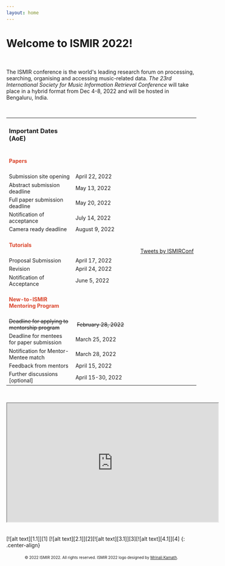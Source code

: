 ```yaml
---
layout: home
---
```

<style>
    table {
    width: 100%;
    }
    table td:nth-child(1) { width: 35%; }
    .center-align {
        text-align: center;
    }
    /* (A) FIXED WRAPPER */
    .hwrap {
    overflow: hidden; /* HIDE SCROLL BAR */
    background: #eee;
    }
    /* (B) MOVING TICKER WRAPPER */
    .hmove { display: flex; }
    /* (C) ITEMS - INTO A LONG HORIZONTAL ROW */
    .hitem {
    flex-shrink: 0;
    width: 100%;
    box-sizing: border-box;
    padding: 10px;
    text-align: center;
    }
    /* (D) ANIMATION - MOVE ITEMS FROM RIGHT TO LEFT */
    /* 4 ITEMS -400%, CHANGE THIS IF YOU ADD/REMOVE ITEMS */
    @keyframes tickerh {
    0% { transform: translate3d(100%, 0, 0); }
    100% { transform: translate3d(-100%, 0, 0); }
    }
    .hmove { animation: tickerh linear 15s infinite; }
    .hmove:hover { animation-play-state: paused; }
</style>
# Welcome to ISMIR 2022!
<!-- <div class="hwrap"><div class="hmove"><div class="hitem">
    <p> <strong> New-to-ISMIR mentoring program has started: <a style="color:red" href="https://ismir2022.ismir.net/diversity/mentoring"> Inviting Applications </a>[Deadline: <strike>25 Feb, 2022</strike> 28 Feb, 2022] </strong></p>
    </div></div></div> -->
<!-- <div style="display:inline-block; margin-top:40px">
    <div style="width:35%; float:left;">
    <h3> Important Dates (AoE)</h3>
    <h4 style="color:#DB442A">Papers</h4>
    <p> Submission site opening: April 22, 2022 </p>
    <p> Abstract submission deadline: May 13, 2022 </p>
    <p> Full paper submission deadline: May 20, 2022 </p>
    <p> Notification of acceptance: July 14, 2022 </p>
    <p> Camera ready deadline: August 9, 2022 </p>
    <h4 style="color:#DB442A">Tutorials</h4>
    <p> Proposal Submission: April 17, 2022 </p>
    <p> Revision: April 24, 2022 </p>
    <p> Notification of Acceptance: June 5, 2022 </p>
    <h4 style="color:#DB442A">New-to-ISMIR Mentoring Program</h4>
    <strike><p>Deadline for applying to mentorship program: February 28, 2022</p></strike>
    <p>Deadline for mentees for paper submission: March 25, 2022</p>
    <p>Notification for Mentor-Mentee match: March 28, 2022</p>
    <p>Feedback from mentors: April 15, 2022</p>
    <p>Further discussions [optional]: April 15-30, 2022</p>
    <br>
    </div>
    <div style="width:60%; float:right;">
    <p>The ISMIR conference is the world's leading research forum on processing, searching, organising and accessing music-related data. <em>The 23rd International Society for Music Information Retrieval Conference</em> will take place in a hybrid format from Dec 4-8, 2022 and will be hosted in Bengaluru, India.</p>
    <p align="center"><iframe width="560" height="315" src="https://www.youtube.com/embed/F1mYxLbYHfg" title="YouTube video player" frameborder="0" allow="accelerometer; autoplay; clipboard-write; encrypted-media; gyroscope; picture-in-picture" allowfullscreen></iframe></p>
    </div>
    <!-- <div style="width:19%; float:right;">
    <a class="twitter-timeline" data-width="500" data-height="700" data-theme="light" href="https://twitter.com/ISMIRConf?ref_src=twsrc%5Etfw">Tweets by ISMIRConf</a> <script async src="https://platform.twitter.com/widgets.js" charset="utf-8"></script>
    <a href="https://twitter.com/ISMIRConf?ref_src=twsrc%5Etfw" class="twitter-follow-button" data-show-count="false">Follow @ISMIRConf</a><script async src="https://platform.twitter.com/widgets.js" charset="utf-8"></script>
    </div> -->
<!-- </div> -->
<br>
<p>The ISMIR conference is the world's leading research forum on processing, searching, organising and accessing music-related data. <em>The 23rd International Society for Music Information Retrieval Conference</em> will take place in a hybrid format from Dec 4-8, 2022 and will be hosted in Bengaluru, India.</p>
<br>

<table border="0">
    <tr>
        <td> <h3>Important Dates (AoE)</h3> </td>
        <td align="right"></td>
        <td rowspan="17" align="right"><a class="twitter-timeline" data-width="500" data-height="600" href="https://twitter.com/ISMIRConf?ref_src=twsrc%5Etfw">Tweets by ISMIRConf</a> <script async src="https://platform.twitter.com/widgets.js" charset="utf-8"></script></td>
    </tr>
    <tr>
        <td><h4><span style="color:#DB442A">Papers</span></h4></td>
        <td> </td>
    </tr>
    <tr>
        <td>Submission site opening</td>
        <td> April 22, 2022 </td>
    </tr>
    <tr>
        <td>Abstract submission deadline</td>
        <td> May 13, 2022 </td>
    </tr>
    <tr>
        <td>Full paper submission deadline</td>
        <td> May 20, 2022 </td>
    </tr>
    <tr>
        <td>Notification of acceptance</td>
        <td> July 14, 2022 </td>
    </tr>
    <tr>
        <td>Camera ready deadline</td>
        <td> August 9, 2022 </td>
    </tr>
    <tr>
        <td><h4><span style="color:#DB442A">Tutorials</span></h4></td>
        <td> </td>
    </tr>
    <tr>
        <td>Proposal Submission</td>
        <td> April 17, 2022 </td>
    </tr>
    <tr>
        <td>Revision</td>
        <td>April 24, 2022</td>
    </tr>
    <tr>
        <td>Notification of Acceptance</td>
        <td>June 5, 2022</td>
    </tr>
    <tr>
        <td><h4><span style="color:#DB442A">New-to-ISMIR Mentoring Program</span></h4></td>
        <td> </td>
    </tr>
    <tr>
        <td><span style="text-decoration:line-through">Deadline for applying to mentorship program</span></td>
        <td>&nbsp;<span style="text-decoration:line-through">February 28, 2022</span></td>
    </tr>
    <tr>
        <td>Deadline for mentees for paper submission</td>
        <td>March 25, 2022</td>
    </tr>
    <tr>
        <td>Notification for Mentor-Mentee match</td>
        <td>March 28, 2022</td>
    </tr>
    <tr>
        <td>Feedback from mentors</td>
        <td>April 15, 2022</td>
    </tr>
    <tr>
        <td>Further discussions [optional]</td>
        <td>April 15-30, 2022</td>
    </tr>
</table>

<!-- | **Important Dates (AoE)** | | <a class="twitter-timeline" data-width="500" data-height="400" href="https://twitter.com/ISMIRConf?ref_src=twsrc%5Etfw">Tweets by ISMIRConf</a> <script async src="https://platform.twitter.com/widgets.js" charset="utf-8"></script>|
|:--------|---------:|:-------:|
|**<span style="color:#DB442A">Papers</span>**| |^^|
|:--------|---------:|:-------:|
| Submission site opening | April 22, 2022 |^^|
| Abstract submission deadline | May 13, 2022 |^^|
| Full paper submission deadline | May 20, 2022 |^^|
| Notification of acceptance | July 14, 2022 |^^|
| Camera ready deadline | August 9, 2022 |^^|
|**<span style="color:#DB442A">Tutorials</span>**| |^^|
|:--------|---------:|:-------:|
| Proposal Submission | April 17, 2022 |^^|
| Revision | April 24, 2022 |^^|
| Notification of Acceptance | June 5, 2022 |^^|
|**<span style="color:#DB442A">New-to-ISMIR Mentoring Program</span>**| |^^|
|:--------|---------:|:-------:|
| <span style="text-decoration:line-through">Deadline for applying to mentorship program</span>**  |  &nbsp;<span style="text-decoration:line-through">February 28, 2022</span> |^^|
| Deadline for mentees for paper submission | March 25, 2022 |^^|
| Notification for Mentor-Mentee match | March 28, 2022 |^^|
| Feedback from mentors | April 15, 2022 |^^|
| Further discussions [optional | April 15-30, 2022 |^^| -->

<!-- |<span style="color:#DB442A">Papers</span>| |
|:--------|---------:|
| Submission site opening | April 22, 2022 |
| Abstract submission deadline | May 13, 2022 |
| Full paper submission deadline | May 20, 2022 |
| Notification of acceptance | July 14, 2022 |
| Camera ready deadline | August 9, 2022 |
|**<span style="color:#DB442A">Tutorials</span>**| |
|:--------|---------:|
| Proposal Submission | April 17, 2022 |
| Revision | April 24, 2022 |
| Notification of Acceptance | June 5, 2022 |
|**<span style="color:#DB442A">New-to-ISMIR Mentoring Program</span>**| |
|:--------|---------:|
| <span style="text-decoration:line-through">Deadline for applying to mentorship program</span>** |   <span style="text-decoration:line-through">February 28, 2022</span> |
| Deadline for mentees for paper submission | March 25, 2022 |
| Notification for Mentor-Mentee match | March 28, 2022 |
| Feedback from mentors | April 15, 2022 |
| Further discussions [optional | April 15-30, 2022 | -->

<!-- <a class="twitter-timeline" data-width="500" data-height="400" href="https://twitter.com/ISMIRConf?ref_src=twsrc%5Etfw">Tweets by ISMIRConf</a> <script async src="https://platform.twitter.com/widgets.js" charset="utf-8"></script>
{: .center-align}
<br><br> -->
<br>
<!-- <p align="center"><iframe width="560" height="315" src="https://www.youtube.com/embed/F1mYxLbYHfg" title="YouTube video player" frameborder="0" allow="accelerometer; autoplay; clipboard-write; encrypted-media; gyroscope; picture-in-picture" allowfullscreen></iframe></p> -->
<div class="embed-responsive embed-responsive-16by9">
  <p align="center"><iframe width="560" height="315" class="embed-responsive-item" src="https://www.youtube.com/embed/F1mYxLbYHfg"></iframe></p>
</div>
<br>
[![alt text][1.1]][1] [![alt text][2.1]][2][![alt text][3.1]][3][![alt text][4.1]][4] 
{: .center-align}
<!-- <p align="center"><a href="https://twitter.com/ISMIRConf?ref_src=twsrc%5Etfw" class="twitter-follow-button" data-show-count="false" data-show-screen-name="false"></a><script async src="https://platform.twitter.com/widgets.js" charset="utf-8"></script></p> -->

<p align="center"> <font size="-2"> &copy; 2022 ISMIR 2022. All rights reserved. ISMIR 2022 logo designed by <a href="https://mrinali.co/">Mrinali Kamath</a>.</font></p>

[1.1]: /assets/images/twitter-icon.png
[2.1]: /assets/images/instagram-icon.png
[3.1]: /assets/images/facebook-icon.png
[4.1]: /assets/images/linkedin-icon.png
[1]: https://twitter.com/ISMIRConf
[2]: https://www.instagram.com/ismir_conference
[3]: https://www.facebook.com/ISMIRConf
[4]: https://www.linkedin.com/company/ismir